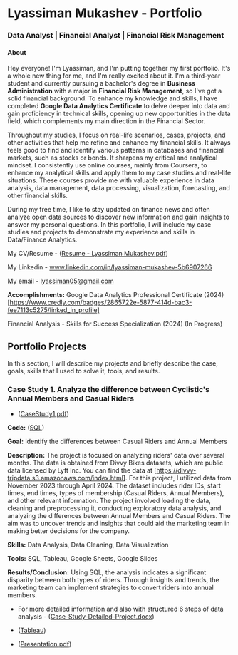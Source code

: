 # Lyassiman Mukashev - Portfolio
### Data Analyst | Financial Analyst | Financial Risk Management
#### About
Hey everyone! I'm Lyassiman, and I'm putting together my first portfolio. It's a whole new thing for me, and I'm really excited about it. I'm a third-year student and currently pursuing a bachelor's degree in **Business Administration** with a major in **Financial Risk Management**, so I've got a solid financial background.  To enhance my knowledge and skills, I have completed **Google Data Analytics Certificate** to delve deeper into data and gain proficiency in technical skills, opening up new opportunities in the data field, which complements my main direction in the Financial Sector. 

Throughout my studies, I focus on real-life scenarios, cases, projects, and other activities that help me refine and enhance my financial skills. It always feels good to find and identify various patterns in databases and financial markets, such as stocks or bonds. It sharpens my critical and analytical mindset. I consistently use online courses, mainly from Coursera, to enhance my analytical skills and apply them to my case studies and real-life situations. These courses provide me with valuable experience in data analysis, data management, data processing, visualization, forecasting, and other financial skills.

During my free time, I like to stay updated on finance news and often analyze open data sources to discover new information and gain insights to answer my personal questions. In this portfolio, I will include my case studies and projects to demonstrate my experience and skills in Data/Finance Analytics.

My CV/Resume - ([Resume - Lyassiman Mukashev.pdf](https://github.com/lyassimanmukashev/data-analyst-portfolio/blob/main/Resume%20-%20Lyassiman%20Mukashev.pdf))

My Linkedin - www.linkedin.com/in/lyassiman-mukashev-5b6907266

My email - lyassiman05@gmail.com

**Accomplishments:**
Google Data Analytics Professional Certificate (2024)
[https://www.credly.com/badges/2865722e-5877-414d-bac3-fee7113c5275/linked_in_profile]

Financial Analysis - Skills for Success Specialization (2024)
(In Progress)


## Portfolio Projects
In this section, I will describe my projects and briefly describe the case, goals, skills that I used to solve it, tools, and results.

### Case Study 1. Analyze the difference between Cyclistic's Annual Members and Casual Riders
- ([CaseStudy1.pdf](https://github.com/lyassimanmukashev/data-analyst-portfolio/blob/main/CaseStudy1.pdf))

**Code:** ([SQL](https://github.com/lyassimanmukashev/data-analyst-portfolio/blob/main/CasualAnnual.sql))

**Goal:** Identify the differences between Casual Riders and Annual Members

**Description:** The project is focused on analyzing riders' data over several months. The data is obtained from Divvy Bikes datasets, which are public data licensed by Lyft Inc. You can find the data at [https://divvy-tripdata.s3.amazonaws.com/index.html]. For this project, I utilized data from November 2023 through April 2024. The dataset includes rider IDs, start times, end times, types of membership (Casual Riders, Annual Members), and other relevant information. The project involved loading the data, cleaning and preprocessing it, conducting exploratory data analysis, and analyzing the differences between Annual Members and Casual Riders. The aim was to uncover trends and insights that could aid the marketing team in making better decisions for the company.

**Skills:** Data Analysis, Data Cleaning, Data Visualization

**Tools:** SQL, Tableau, Google Sheets, Google Slides

**Results/Conclusion:** Using SQL, the analysis indicates a significant disparity between both types of riders. Through insights and trends, the marketing team can implement strategies to convert riders into annual members.

- For more detailed information and also with structured 6 steps of data analysis - ([Case-Study-Detailed-Project.docx](https://github.com/lyassimanmukashev/data-analyst-portfolio/blob/main/CASE%20STUDY%201.docx))

- ([Tableau](https://public.tableau.com/app/profile/lyassiman.m/viz/Book3_17245137324840/Dashboard1))
- ([Presentation.pdf](https://github.com/lyassimanmukashev/data-analyst-portfolio/blob/main/Case%20Study%20(Project).pdf))

